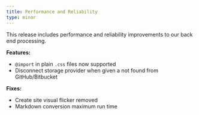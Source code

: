 ```yaml
---
title: Performance and Reliability
type: minor
---
```


This release includes performance and reliability improvements to our back end processing.

**Features:**

* `@import` in plain `.css` files now supported
* Disconnect storage provider when given a not found from GitHub/Bitbucket

**Fixes:**

* Create site visual flicker removed
* Markdown conversion maximum run time

